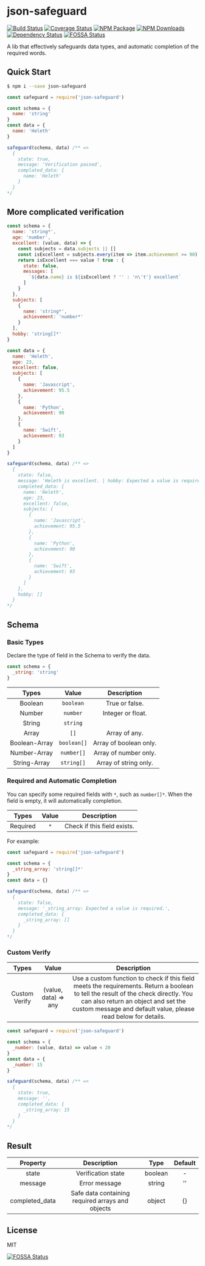 # json-safeguard

[![Build Status](https://travis-ci.org/BoizZ/json-safeguard.svg?branch=master)](https://travis-ci.org/BoizZ/json-safeguard)
[![Coverage Status](https://coveralls.io/repos/github/BoizZ/json-safeguard/badge.svg)](https://coveralls.io/github/BoizZ/json-safeguard)
[![NPM Package](https://img.shields.io/npm/v/json-safeguard.svg?style=flat-square)](https://www.npmjs.org/package/json-safeguard)
[![NPM Downloads](https://img.shields.io/npm/dm/json-safeguard.svg?style=flat-square)](https://npmjs.org/package/json-safeguard)
[![Dependency Status](https://david-dm.org/BoizZ/json-safeguard.svg?style=flat-square)](https://david-dm.org/BoizZ/json-safeguard)
[![FOSSA Status](https://app.fossa.io/api/projects/git%2Bgithub.com%2FBoizZ%2Fjson-safeguard.svg?type=shield)](https://app.fossa.io/projects/git%2Bgithub.com%2FBoizZ%2Fjson-safeguard?ref=badge_shield)

A lib that effectively safeguards data types, and automatic completion of the required words.

## Quick Start

```bash
$ npm i --save json-safeguard
```

```js
const safeguard = require('json-safeguard')

const schema = {
  name: 'string'
}
const data = {
  name: 'Heleth'
}

safeguard(schema, data) /** =>
  {
    state: true,
    message: 'Verification passed',
    complated_data: {
      name: 'Heleth'
    }
  }
*/
```

## More complicated verification

```js
const schema = {
  name: 'string*',
  age: 'number',
  excellent: (value, data) => {
    const subjects = data.subjects || []
    const isExcellent = subjects.every(item => item.achievement >= 90)
    return isExcellent === value ? true : {
      state: false,
      messages: [
        `${data.name} is ${isExcellent ? '' : 'n\'t'} excellent`
      ]
    }
  },
  subjects: [
    {
      name: 'string*',
      achievement: 'number*'
    }
  ],
  hobby: 'string[]*'
}

const data = {
  name: 'Heleth',
  age: 23,
  excellent: false,
  subjects: [
    {
      name: 'Javascript',
      achievement: 95.5
    },
    {
      name: 'Python',
      achievement: 90
    },
    {
      name: 'Swift',
      achievement: 93
    }
  ]
}

safeguard(schema, data) /** =>
  {
    state: false,
    message: 'Heleth is excellent. | hobby: Expected a value is required.',
    completed_data: {
      name: 'Heleth',
      age: 23,
      excellent: false,
      subjects: [
        {
          name: 'Javascript',
          achievement: 95.5
        },
        {
          name: 'Python',
          achievement: 90
        },
        {
          name: 'Swift',
          achievement: 93
        }
      ]
    },
    hobby: []
  }
*/

```

## Schema

### Basic Types

Declare the type of field in the Schema to verify the data.

``` js
const schema = {
  _string: 'string'
}
```

| Types | Value | Description |
| :-: | :-: | :-: |
| Boolean | `boolean` | True or false. |
| Number | `number` | Integer or float. |
| String | `string` |  |
| Array | `[]` | Array of any. |
| Boolean-Array | `boolean[]` | Array of boolean only. |
| Number-Array | `number[]` | Array of number only. |
| String-Array | `string[]` | Array of string only. |

### Required and Automatic Completion

You can specify some required fields with `*`, such as `number[]*`. When the field is empty, it will automatically completion.

| Types | Value | Description |
| :-: | :-: | :-: |
| Required | `*` | Check if this field exists. |

For example:

``` js
const safeguard = require('json-safeguard')

const schema = {
  _string_array: 'string[]*'
}
const data = {}

safeguard(schema, data) /** =>
  {
    state: false,
    message: '_string_array: Expected a value is required.',
    completed_data: {
      _string_array: []
    }
  }
*/
```

### Custom Verify

| Types | Value | Description |
| :-: | :-: | :-: |
| Custom Verify | (value, data) => any | Use a custom function to check if this field meets the requirements. Return a boolean to tell the result of the check directly. You can also return an object and set the custom message and default value, please read below for details. |

``` js
const safeguard = require('json-safeguard')

const schema = {
  _number: (value, data) => value < 20
}
const data = {
  _number: 15
}

safeguard(schema, data) /** =>
  {
    state: true,
    message: '',
    completed_data: {
      _string_array: 15
    }
  }
*/
```

## Result

| Property | Description | Type | Default |
| :-: | :-: | :-: | :-: |
| state | Verification state | boolean | - |
| message | Error message | string | '' |
| completed_data | Safe data containing required arrays and objects | object | {} |

## License

MIT


[![FOSSA Status](https://app.fossa.io/api/projects/git%2Bgithub.com%2FBoizZ%2Fjson-safeguard.svg?type=large)](https://app.fossa.io/projects/git%2Bgithub.com%2FBoizZ%2Fjson-safeguard?ref=badge_large)
